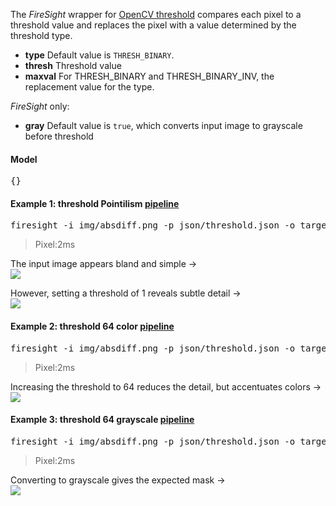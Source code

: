 The _FireSight_ wrapper for [OpenCV threshold](http://docs.opencv.org/modules/imgproc/doc/miscellaneous_transformations.html?highlight=threshold#threshold)  compares each pixel to a threshold value and replaces the pixel with a value determined by the threshold type.

* **type** Default value is `THRESH_BINARY`.
* **thresh** Threshold value
* **maxval** For THRESH_BINARY and THRESH_BINARY_INV, the replacement value for the type.

_FireSight_ only:
* **gray** Default value is `true`, which converts input image to grayscale before threshold

#### Model
<pre>{}</pre>

#### Example 1: threshold Pointilism [pipeline](https://github.com/firepick1/FireSight/blob/master/json/threshold.json)
<pre>firesight -i img/absdiff.png -p json/threshold.json -o target/threshold1-color.png -Dthresh=1 -Dgray=false</pre>
> Pixel:2ms

The input image appears bland and simple &rarr; <br>
<img src="https://github.com/firepick1/FireSight/blob/master/img/absdiff.png?raw=true">

However, setting a threshold of 1 reveals subtle detail &rarr; <br>
<img src="https://github.com/firepick1/FireSight/blob/master/img/threshold1-color.png?raw=true">

#### Example 2: threshold 64 color [pipeline](https://github.com/firepick1/FireSight/blob/master/json/threshold.json)
<pre>firesight -i img/absdiff.png -p json/threshold.json -o target/threshold64-color.png -Dthresh=64 -Dgray=false</pre>
> Pixel:2ms

Increasing the threshold to 64 reduces the detail, but accentuates colors &rarr; <br>
<img src="https://github.com/firepick1/FireSight/blob/master/img/threshold64-color.png?raw=true">

#### Example 3: threshold 64 grayscale [pipeline](https://github.com/firepick1/FireSight/blob/master/json/threshold.json)
<pre>firesight -i img/absdiff.png -p json/threshold.json -o target/threshold64.png -Dthresh=64</pre>
> Pixel:2ms

Converting to grayscale gives the expected mask &rarr; <br>
<img src="https://github.com/firepick1/FireSight/blob/master/img/threshold64.png?raw=true">
